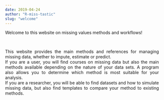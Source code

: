 ```yaml
---
date: 2019-04-24
author: "R-miss-tastic"
slug: "welcome"
---
```


Welcome to this website on missing values methods and workflows! 

<br>
<p align="justify">This website provides the main methods and references for managing missing data, whether to impute, estimate or predict. <br>
If you are a user, you will find courses on missing data but also the main methods available depending on the nature of your data sets.  A program also allows you to determine which method is most suitable for your analysis.<br>
If you are a researcher, you will be able to find datasets and how to simulate missing data, but also find templates to compare your method to existing methods.</p>
